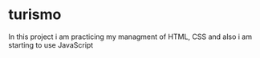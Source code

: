 # turismo
In this project i am practicing my managment of HTML, CSS and  also i am starting to use JavaScript

